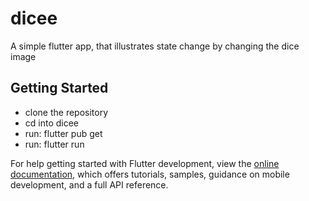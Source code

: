 # dicee

A simple flutter app, that illustrates state change by changing the dice image

## Getting Started
- clone the repository
- cd into dicee
- run: flutter pub get
- run: flutter run

For help getting started with Flutter development, view the
[online documentation](https://docs.flutter.dev/), which offers tutorials,
samples, guidance on mobile development, and a full API reference.
